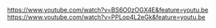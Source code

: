 https://www.youtube.com/watch?v=BS6O0zOGX4E&feature=youtu.be  
https://www.youtube.com/watch?v=PPLop4L2eGk&feature=youtu.be
